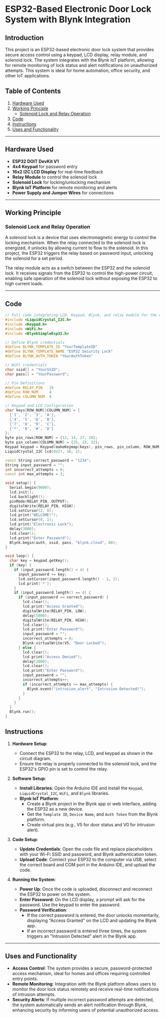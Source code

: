 # ESP32-Based Electronic Door Lock System with Blynk Integration

## Introduction
This project is an ESP32-based electronic door lock system that provides secure access control using a keypad, LCD display, relay module, and solenoid lock. The system integrates with the Blynk IoT platform, allowing for remote monitoring of lock status and alert notifications on unauthorized attempts. This system is ideal for home automation, office security, and other IoT applications.

## Table of Contents
1. [Hardware Used](#hardware-used)
2. [Working Principle](#working-principle)
   - [Solenoid Lock and Relay Operation](#solenoid-lock-and-relay-operation)
3. [Code](#code)
4. [Instructions](#instructions)
5. [Uses and Functionality](#uses-and-functionality)

---

## Hardware Used
- **ESP32 DOIT DevKit V1**
- **4x4 Keypad** for password entry
- **16x2 I2C LCD Display** for real-time feedback
- **Relay Module** to control the solenoid lock
- **Solenoid Lock** for locking/unlocking mechanism
- **Blynk IoT Platform** for remote monitoring and alerts
- **Power Supply and Jumper Wires** for connections

---

## Working Principle

### Solenoid Lock and Relay Operation
A solenoid lock is a device that uses electromagnetic energy to control the locking mechanism. When the relay connected to the solenoid lock is energized, it unlocks by allowing current to flow to the solenoid. In this project, the ESP32 triggers the relay based on password input, unlocking the solenoid for a set period.

The relay module acts as a switch between the ESP32 and the solenoid lock. It receives signals from the ESP32 to control the high-power circuit, enabling safe operation of the solenoid lock without exposing the ESP32 to high current loads.

---

## Code
```cpp
// Full code integrating LCD, Keypad, Blynk, and relay module for the door lock system
#include <LiquidCrystal_I2C.h>
#include <Keypad.h>
#include <WiFi.h>
#include <BlynkSimpleEsp32.h>

// Define Blynk credentials
#define BLYNK_TEMPLATE_ID "YourTemplateID"
#define BLYNK_TEMPLATE_NAME "ESP32 Security Lock"
#define BLYNK_AUTH_TOKEN "YourAuthToken"

// WiFi credentials
char ssid[] = "YourSSID";
char pass[] = "YourPassword";

// Pin Definitions
#define RELAY_PIN   19
#define ROW_NUM     4
#define COLUMN_NUM  4

// Keypad and LCD Configuration
char keys[ROW_NUM][COLUMN_NUM] = {
  {'1', '2', '3', 'A'},
  {'4', '5', '6', 'B'},
  {'7', '8', '9', 'C'},
  {'*', '0', '#', 'D'}
};
byte pin_rows[ROW_NUM] = {12, 14, 27, 26};
byte pin_column[COLUMN_NUM] = {25, 33, 32};
Keypad keypad = Keypad(makeKeymap(keys), pin_rows, pin_column, ROW_NUM, COLUMN_NUM);
LiquidCrystal_I2C lcd(0x27, 16, 2);

const String correct_password = "1234";
String input_password = "";
int incorrect_attempts = 0;
const int max_attempts = 3;

void setup() {
  Serial.begin(9600);
  lcd.init();
  lcd.backlight();
  pinMode(RELAY_PIN, OUTPUT);
  digitalWrite(RELAY_PIN, HIGH);
  lcd.setCursor(2, 0);
  lcd.print("WELCOME!");
  lcd.setCursor(0, 1);
  lcd.print("Electronic Lock");
  delay(3000);
  lcd.clear();
  lcd.print("Enter Password");
  Blynk.begin(auth, ssid, pass, "blynk.cloud", 80);
}

void loop() {
  char key = keypad.getKey();
  if (key) {
    if (input_password.length() < 4) {
      input_password += key;
      lcd.setCursor(input_password.length() - 1, 1);
      lcd.print('*');
    }
    if (input_password.length() == 4) {
      if (input_password == correct_password) {
        lcd.clear();
        lcd.print("Access Granted");
        digitalWrite(RELAY_PIN, LOW);
        delay(5000);
        digitalWrite(RELAY_PIN, HIGH);
        lcd.clear();
        lcd.print("Enter Password");
        input_password = "";
        incorrect_attempts = 0;
        Blynk.virtualWrite(V5, "Door Locked");
      } else {
        lcd.clear();
        lcd.print("Access Denied");
        delay(2000);
        lcd.clear();
        lcd.print("Enter Password");
        input_password = "";
        incorrect_attempts++;
        if (incorrect_attempts >= max_attempts) {
          Blynk.event("intrusion_alert", "Intrusion Detected!");
        }
      }
    }
  }
  Blynk.run();
}
```

## Instructions

1. **Hardware Setup**:
   - Connect the ESP32 to the relay, LCD, and keypad as shown in the circuit diagram.
   - Ensure the relay is properly connected to the solenoid lock, and the ESP32's GPIO pin is set to control the relay.

2. **Software Setup**:
   - **Install Libraries**: Open the Arduino IDE and install the `Keypad`, `LiquidCrystal_I2C`, `WiFi`, and `Blynk` libraries.
   - **Blynk IoT Platform**:
     - Create a Blynk project in the Blynk app or web interface, adding the ESP32 as a new device.
     - Get the `Template ID`, `Device Name`, and `Auth Token` from the Blynk platform.
     - Create virtual pins (e.g., V5 for door status and V0 for intrusion alert).

3. **Code Setup**:
   - **Update Credentials**: Open the code file and replace placeholders with your Wi-Fi SSID and password, and Blynk authentication token.
   - **Upload Code**: Connect your ESP32 to the computer via USB, select the correct board and COM port in the Arduino IDE, and upload the code.

4. **Running the System**:
   - **Power Up**: Once the code is uploaded, disconnect and reconnect the ESP32 to power on the system.
   - **Enter Password**: On the LCD display, a prompt will ask for the password. Use the keypad to enter the password.
   - **Password Verification**:
     - If the correct password is entered, the door unlocks momentarily, displaying "Access Granted" on the LCD and updating the Blynk app.
     - If an incorrect password is entered three times, the system triggers an "Intrusion Detected" alert in the Blynk app.

---

## Uses and Functionality

- **Access Control**: The system provides a secure, password-protected access mechanism, ideal for homes and offices requiring controlled entry points.
- **Remote Monitoring**: Integration with the Blynk platform allows users to monitor the door lock status remotely and receive real-time notifications of intrusion attempts.
- **Security Alerts**: If multiple incorrect password attempts are detected, the system automatically sends an alert notification through Blynk, enhancing security by informing users of potential unauthorized access.
